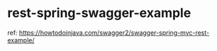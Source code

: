 # rest-spring-swagger-example
ref: https://howtodoinjava.com/swagger2/swagger-spring-mvc-rest-example/
